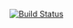 [![Build Status](https://travis-ci.com/danferd6/tut4.svg?branch=main)](https://travis-ci.com/danferd6/tut4)
